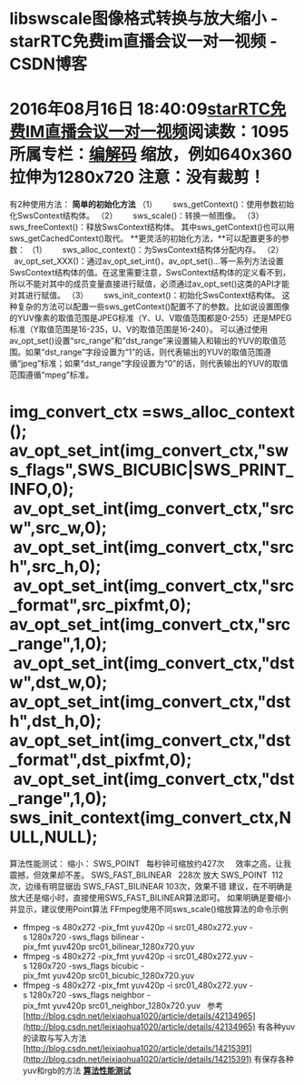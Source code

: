 # libswscale图像格式转换与放大缩小 - starRTC免费im直播会议一对一视频 - CSDN博客
2016年08月16日 18:40:09[starRTC免费IM直播会议一对一视频](https://me.csdn.net/elesos)阅读数：1095
所属专栏：[编解码](https://blog.csdn.net/column/details/12721.html)
缩放，例如640x360拉伸为1280x720
注意：没有裁剪！
========================
有2种使用方法：
**简单的初始化方法**
（1）       sws_getContext()：使用参数初始化SwsContext结构体。
（2）       sws_scale()：转换一帧图像。
（3）       sws_freeContext()：释放SwsContext结构体。
其中sws_getContext()也可以用sws_getCachedContext()取代。
**更灵活的初始化方法，**可以配置更多的参数：
（1）       sws_alloc_context()：为SwsContext结构体分配内存。
（2）       av_opt_set_XXX()：通过av_opt_set_int()，av_opt_set()…等一系列方法设置SwsContext结构体的值。在这里需要注意，SwsContext结构体的定义看不到，所以不能对其中的成员变量直接进行赋值，必须通过av_opt_set()这类的API才能对其进行赋值。
（3）       sws_init_context()：初始化SwsContext结构体。
这种复杂的方法可以配置一些sws_getContext()配置不了的参数。比如说设置图像的YUV像素的取值范围是JPEG标准（Y、U、V取值范围都是0-255）还是MPEG标准（Y取值范围是16-235，U、V的取值范围是16-240）。
可以通过使用av_opt_set()设置“src_range”和“dst_range”来设置输入和输出的YUV的取值范围。如果“dst_range”字段设置为“1”的话，则代表输出的YUV的取值范围遵循“jpeg”标准；如果“dst_range”字段设置为“0”的话，则代表输出的YUV的取值范围遵循“mpeg”标准。

img_convert_ctx =sws_alloc_context();  
av_opt_set_int(img_convert_ctx,"sws_flags",SWS_BICUBIC|SWS_PRINT_INFO,0);  
 av_opt_set_int(img_convert_ctx,"srcw",src_w,0);  
 av_opt_set_int(img_convert_ctx,"srch",src_h,0);  
 av_opt_set_int(img_convert_ctx,"src_format",src_pixfmt,0);  
av_opt_set_int(img_convert_ctx,"src_range",1,0);  
 av_opt_set_int(img_convert_ctx,"dstw",dst_w,0);  
av_opt_set_int(img_convert_ctx,"dsth",dst_h,0);  
av_opt_set_int(img_convert_ctx,"dst_format",dst_pixfmt,0);  
 av_opt_set_int(img_convert_ctx,"dst_range",1,0);  
sws_init_context(img_convert_ctx,NULL,NULL);  
==============================
算法性能测试：
缩小：
SWS_POINT   每秒钟可缩放约427次     效率之高，让我震撼，但效果却不差。
SWS_FAST_BILINEAR   228次
放大
SWS_POINT  112次，边缘有明显锯齿
SWS_FAST_BILINEAR 103次，效果不错
建议，在不明确是放大还是缩小时，直接使用SWS_FAST_BILINEAR算法即可。
如果明确是要缩小并显示，建议使用Point算法
FFmpeg使用不同sws_scale()缩放算法的命令示例
- ffmpeg -s 480x272 -pix_fmt yuv420p -i src01_480x272.yuv -s 1280x720 -sws_flags bilinear -pix_fmt yuv420p src01_bilinear_1280x720.yuv  
- ffmpeg -s 480x272 -pix_fmt yuv420p -i src01_480x272.yuv -s 1280x720 -sws_flags bicubic -pix_fmt yuv420p src01_bicubic_1280x720.yuv  
- ffmpeg -s 480x272 -pix_fmt yuv420p -i src01_480x272.yuv -s 1280x720 -sws_flags neighbor -pix_fmt yuv420p src01_neighbor_1280x720.yuv  
参考
[http://blog.csdn.net/leixiaohua1020/article/details/42134965](http://blog.csdn.net/leixiaohua1020/article/details/42134965)
 有各种yuv的读取与写入方法
[http://blog.csdn.net/leixiaohua1020/article/details/14215391](http://blog.csdn.net/leixiaohua1020/article/details/14215391)
 有保存各种yuv和rgb的方法
[**算法性能测试**](http://blog.csdn.net/leixiaohua1020/article/details/12029505)
